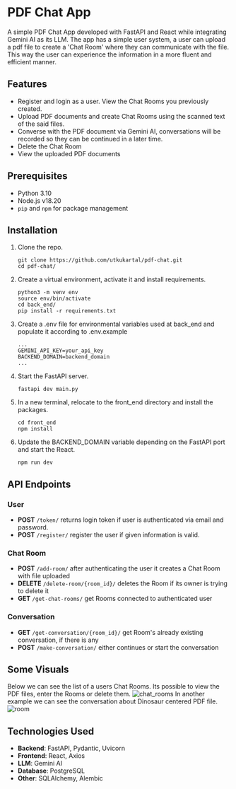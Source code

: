 # PDF Chat App

A simple PDF Chat App developed with FastAPI and React while integrating Gemini AI as its LLM. The app has a simple user system, a user can upload a pdf file to create a 'Chat Room' where they can communicate with the file. This way the user can experience the information in a more fluent and efficient manner.



## Features
- Register and login as a user. View the Chat Rooms you previously created.
- Upload PDF documents and create Chat Rooms using the scanned text of the said files.
- Converse with the PDF document via Gemini AI, conversations will be recorded so they can be continued in a later time.
- Delete the Chat Room
- View the uploaded PDF documents



## Prerequisites
- Python 3.10
- Node.js  v18.20
- `pip` and `npm` for package management



## Installation
1. Clone the repo.
   ```
   git clone https://github.com/utkukartal/pdf-chat.git
   cd pdf-chat/
   ```
2. Create a virtual environment, activate it and install requirements.
   ```
   python3 -m venv env
   source env/bin/activate
   cd back_end/
   pip install -r requirements.txt
   ```
3. Create a .env file for environmental variables used at back_end and populate it according to .env.example
   ```
   ...
   GEMINI_API_KEY=your_api_key
   BACKEND_DOMAIN=backend_domain
   ...
   ```
4. Start the FastAPI server.
   ```
   fastapi dev main.py
   ```
5. In a new terminal, relocate to the front_end directory and install the packages.
   ```
   cd front_end
   npm install
   ```
7. Update the BACKEND_DOMAIN variable depending on the FastAPI port and start the React.
   ```
   npm run dev
   ```



## API Endpoints
### User
- **POST** `/token/` returns login token if user is authenticated via email and password.
- **POST** `/register/` register the user if given information is valid.
### Chat Room
- **POST** `/add-room/` after authenticating the user it creates a Chat Room with file uploaded
- **DELETE** `/delete-room/{room_id}/` deletes the Room if its owner is trying to delete it
- **GET** `/get-chat-rooms/` get Rooms connected to authenticated user
### Conversation
- **GET** `/get-conversation/{room_id}/` get Room's already existing conversation, if there is any
- **POST** `/make-conversation/` either continues or start the conversation



## Some Visuals
Below we can see the list of a users Chat Rooms. Its possible to view the PDF files, enter the Rooms or delete them.
![chat_rooms](https://github.com/user-attachments/assets/fd087f45-1495-4570-9a0f-3e8d11c6a5ba)
In another example we can see the conversation about Dinosaur centered PDF file.
![room](https://github.com/user-attachments/assets/3036030f-45b9-449a-aab8-32c2ffbc5b5c)


## Technologies Used
- **Backend**: FastAPI, Pydantic, Uvicorn
- **Frontend**: React, Axios
- **LLM**: Gemini AI
- **Database**: PostgreSQL
- **Other**: SQLAlchemy, Alembic

